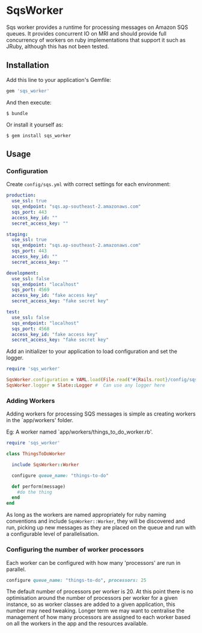 # SqsWorker

Sqs worker provides a runtime for processing messages on Amazon SQS queues. It provides concurrent IO on MRI and should provide full concurrency of workers on ruby implementations that support it such as JRuby, although this has not been tested.

## Installation

Add this line to your application's Gemfile:

```ruby
gem 'sqs_worker'
```

And then execute:

    $ bundle

Or install it yourself as:

    $ gem install sqs_worker

## Usage

### Configuration

Create `config/sqs.yml` with correct settings for each environment:

```yaml
production:
  use_ssl: true
  sqs_endpoint: "sqs.ap-southeast-2.amazonaws.com"
  sqs_port: 443
  access_key_id: ""
  secret_access_key: ""

staging:
  use_ssl: true
  sqs_endpoint: "sqs.ap-southeast-2.amazonaws.com"
  sqs_port: 443
  access_key_id: ""
  secret_access_key: ""

development:
  use_ssl: false
  sqs_endpoint: "localhost"
  sqs_port: 4569
  access_key_id: "fake access key"
  secret_access_key: "fake secret key"

test:
  use_ssl: false
  sqs_endpoint: "localhost"
  sqs_port: 4568
  access_key_id: "fake access key"
  secret_access_key: "fake secret key"
```

Add an initializer to your application to load configuration and set the logger.

```ruby
require 'sqs_worker'

SqsWorker.configuration = YAML.load(File.read("#{Rails.root}/config/sqs.yml"))[Rails.env]
SqsWorker.logger = Slate::Logger #  Can use any logger here

```

### Adding Workers

Adding workers for processing SQS messages is simple as creating workers in the `app/workers' folder.

Eg: A worker named `app/workers/things_to_do_worker.rb'.

```ruby
require 'sqs_worker'

class ThingsToDoWorker

  include SqsWorker::Worker

  configure queue_name: "things-to-do"

  def perform(message)
    #do the thing
  end
end
```

As long as the workers are named appropriately for ruby naming conventions and include `SqsWorker::Worker`, they will be discovered and run, picking up new messages as they are placed on the queue and run with a configurable level of parallelisation.

### Configuring the number of worker processors

Each worker can be configured with how many 'processors' are run in parallel.

```ruby
configure queue_name: "things-to-do", processors: 25
```

The default number of processors per worker is 20.  At this point there is no optimisation around the number of processors per worker for a given instance, so as worker classes are added to a given application, this number may need tweaking.  Longer term we may want to centralise the management of how many processors are assigned to each worker based on all the workers in the app and the resources available.



